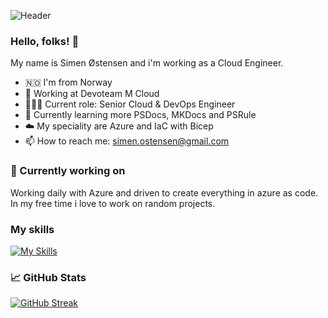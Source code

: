 
![Header](https://user-images.githubusercontent.com/8777407/222248617-3edc5025-13f5-4356-b639-8c6a0a9c732b.png)

### Hello, folks! 👋


My name is Simen Østensen and i'm working as a Cloud Engineer.

- 🇳🇴 I'm from Norway
- 👔 Working at Devoteam M Cloud
- 🧑🏽‍💻 Current role: Senior Cloud & DevOps Engineer
- 🌱 Currently learning more PSDocs, MKDocs and PSRule
- ☁️ My speciality are Azure and IaC with Bicep
- 📫 How to reach me: simen.ostensen@gmail.com

### 🔭 Currently working on

Working daily with Azure and driven to create everything in azure as code.
In my free time i love to work on random projects.

### My skills

[![My Skills](https://skillicons.dev/icons?i=azure,githubactions,js,react,flutter,dart,firebase)](https://skillicons.dev)

### 📈 GitHub Stats

[![GitHub Streak](https://streak-stats.demolab.com?user=simenwo&theme=swift&hide_border=true)](https://git.io/streak-stats)



<!--
**SimenWO/SimenWo** is a ✨ _special_ ✨ repository because its `README.md` (this file) appears on your GitHub profile.

Here are some ideas to get you started:

- 🔭 I’m currently working on ...
- 🌱 I’m currently learning ...
- 👯 I’m looking to collaborate on ...
- 🤔 I’m looking for help with ...
- 💬 Ask me about ...
- 📫 How to reach me: ...
- 😄 Pronouns: ...
- ⚡ Fun fact: ...
-->
